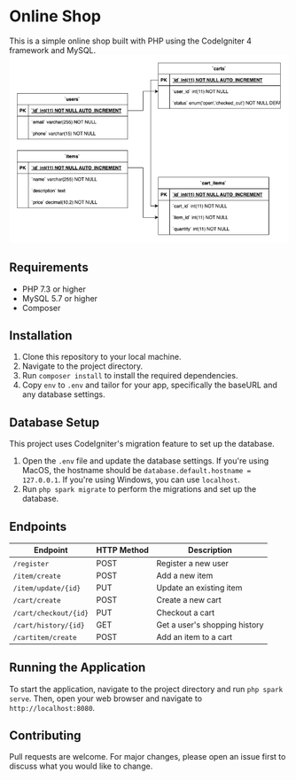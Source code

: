 # Online Shop

This is a simple online shop built with PHP using the CodeIgniter 4 framework and MySQL.
![alt text](app/Database/online_shop_ERD.png)

## Requirements

- PHP 7.3 or higher
- MySQL 5.7 or higher
- Composer

## Installation

1. Clone this repository to your local machine.
2. Navigate to the project directory.
3. Run `composer install` to install the required dependencies.
4. Copy `env` to `.env` and tailor for your app, specifically the baseURL and any database settings.

## Database Setup

This project uses CodeIgniter's migration feature to set up the database.

1. Open the `.env` file and update the database settings. If you're using MacOS, the hostname should be `database.default.hostname = 127.0.0.1`. If you're using Windows, you can use `localhost`.
2. Run `php spark migrate` to perform the migrations and set up the database.

## Endpoints

| Endpoint | HTTP Method | Description |
|----------|-------------|-------------|
| `/register` | POST | Register a new user |
| `/item/create` | POST | Add a new item |
| `/item/update/{id}` | PUT | Update an existing item |
| `/cart/create` | POST | Create a new cart |
| `/cart/checkout/{id}` | PUT | Checkout a cart |
| `/cart/history/{id}` | GET | Get a user's shopping history |
| `/cartitem/create` | POST | Add an item to a cart |

## Running the Application

To start the application, navigate to the project directory and run `php spark serve`. Then, open your web browser and navigate to `http://localhost:8080`.

## Contributing

Pull requests are welcome. For major changes, please open an issue first to discuss what you would like to change.